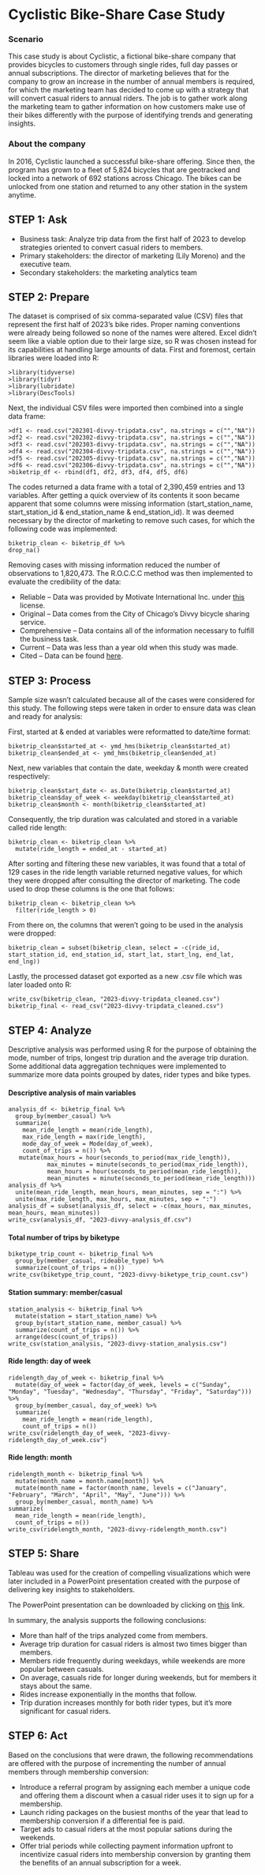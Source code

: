 # Cyclistic Bike-Share Case Study

### Scenario

This case study is about Cyclistic, a fictional bike-share company that provides bicycles to customers through single rides, full day passes or annual subscriptions. The director of marketing believes that for the company to grow an increase in the number of annual members is required, for which the marketing team has decided to come up with a strategy that will convert casual riders to annual riders. The job is to gather work along the marketing team to gather information on how customers make use of their bikes differently with the purpose of identifying trends and generating insights.

### About the company
In 2016, Cyclistic launched a successful bike-share offering. Since then, the program has grown to a fleet of 5,824 bicycles that are geotracked and locked into a network of 692 stations across Chicago. The bikes can be unlocked from one station and returned to any other station in the system anytime. 

## STEP 1: Ask
- Business task: Analyze trip data from the first half of 2023 to develop strategies oriented to convert casual riders to members.
- Primary stakeholders: the director of marketing (Lily Moreno) and the executive team.
- Secondary stakeholders: the marketing analytics team

## STEP 2: Prepare
The dataset is comprised of six comma-separated value (CSV) files that represent the first half of 2023’s bike rides. Proper naming conventions were already being followed so none of the names were altered. Excel didn’t seem like a viable option due to their large size, so R was chosen instead for its capabilities at handling large amounts of data. 
First and foremost, certain libraries were loaded into R:

    >library(tidyverse)
    >library(tidyr)
    >library(lubridate)
    >library(DescTools)
 
Next, the individual CSV files were imported then combined into a single data frame:

    >df1 <- read.csv("202301-divvy-tripdata.csv", na.strings = c("","NA"))
    >df2 <- read.csv("202302-divvy-tripdata.csv", na.strings = c("","NA"))
    >df3 <- read.csv("202303-divvy-tripdata.csv", na.strings = c("","NA"))
    >df4 <- read.csv("202304-divvy-tripdata.csv", na.strings = c("","NA"))
    >df5 <- read.csv("202305-divvy-tripdata.csv", na.strings = c("","NA"))
    >df6 <- read.csv("202306-divvy-tripdata.csv", na.strings = c("","NA"))
    >biketrip_df <- rbind(df1, df2, df3, df4, df5, df6)

The codes returned a data frame with a total of 2,390,459 entries and 13 variables. After getting a quick overview of its contents it soon became apparent that some columns were missing information (start_station_name, start_station_id & end_station_name & end_station_id). It was deemed necessary by the director of marketing to remove such cases, for which the following code was implemented:

    biketrip_clean <- biketrip_df %>% 
    drop_na()

Removing cases with missing information reduced the number of observations to 1,820,473. The R.O.C.C.C method was then implemented to evaluate the credibility of the data:
- Reliable – Data was provided by Motivate International Inc. under [this](https://divvybikes.com/data-license-agreement) license.
- Original – Data comes from the City of Chicago’s Divvy bicycle sharing service.
- Comprehensive – Data contains all of the information necessary to fulfill the business task.
- Current – Data was less than a year old when this study was made.  
- Cited – Data can be found [here](https://divvy-tripdata.s3.amazonaws.com/index.html).
  
## STEP 3: Process
Sample size wasn’t calculated because all of the cases were considered for this study. The following steps were taken in order to ensure data was clean and ready for analysis:

First, started at & ended at variables were reformatted to date/time format:

    biketrip_clean$started_at <- ymd_hms(biketrip_clean$started_at)
    biketrip_clean$ended_at <- ymd_hms(biketrip_clean$ended_at)

Next, new variables that contain the date, weekday & month were created respectively:

    biketrip_clean$start_date <- as.Date(biketrip_clean$started_at)
    biketrip_clean$day_of_week <- weekday(biketrip_clean$started_at)
    biketrip_clean$month <- month(biketrip_clean$started_at)

Consequently, the trip duration was calculated and stored in a variable called ride length:

    biketrip_clean <- biketrip_clean %>%
      mutate(ride_length = ended_at - started_at)
  
After sorting and filtering these new variables, it was found that a total of 129 cases in the ride length variable returned negative values, for which they were dropped after consulting the director of marketing. The code used to drop these columns is the one that follows:

    biketrip_clean <- biketrip_clean %>%   
      filter(ride_length > 0)
    
From there on, the columns that weren’t going to be used in the analysis were dropped:

    biketrip_clean = subset(biketrip_clean, select = -c(ride_id, start_station_id, end_station_id, start_lat, start_lng, end_lat, end_lng))

Lastly, the processed dataset got exported as a new .csv file which was later loaded onto R:

    write_csv(biketrip_clean, "2023-divvy-tripdata_cleaned.csv")
    biketrip_final <- read_csv("2023-divvy-tripdata_cleaned.csv")

## STEP 4: Analyze
Descriptive analysis was performed using R for the purpose of obtaining the mode, number of trips, longest trip duration and the average trip duration. Some additional data aggregation techniques were implemented to summarize more data points grouped by dates, rider types and bike types. 

#### Descriptive analysis of main variables
    analysis_df <- biketrip_final %>%
      group_by(member_casual) %>%
      summarize(
        mean_ride_length = mean(ride_length),
        max_ride_length = max(ride_length),
        mode_day_of_week = Mode(day_of_week),
        count_of_trips = n()) %>%
       mutate(max_hours = hour(seconds_to_period(max_ride_length)),
               max_minutes = minute(seconds_to_period(max_ride_length)),
               mean_hours = hour(seconds_to_period(mean_ride_length)),
               mean_minutes = minute(seconds_to_period(mean_ride_length)))
    analysis_df %>%
      unite(mean_ride_length, mean_hours, mean_minutes, sep = ":") %>%
      unite(max_ride_length, max_hours, max_minutes, sep = ":")
    analysis_df = subset(analysis_df, select = -c(max_hours, max_minutes, mean_hours, mean_minutes))
    write_csv(analysis_df, "2023-divvy-analysis_df.csv")
    
#### Total number of trips by biketype
    biketype_trip_count <- biketrip_final %>%
      group_by(member_casual, rideable_type) %>% 
      summarize(count_of_trips = n())
    write_csv(biketype_trip_count, "2023-divvy-biketype_trip_count.csv")
    
#### Station summary: member/casual
    station_analysis <- biketrip_final %>% 
      mutate(station = start_station_name) %>%
      group_by(start_station_name, member_casual) %>%  
      summarize(count_of_trips = n()) %>%    
      arrange(desc(count_of_trips))
    write_csv(station_analysis, "2023-divvy-station_analysis.csv")
    
#### Ride length: day of week
    ridelength_day_of_week <- biketrip_final %>%
      mutate(day_of_week = factor(day_of_week, levels = c("Sunday", "Monday", "Tuesday", "Wednesday", "Thursday", "Friday", "Saturday"))) %>%
      group_by(member_casual, day_of_week) %>%
      summarize(
        mean_ride_length = mean(ride_length),
        count_of_trips = n())
    write_csv(ridelength_day_of_week, "2023-divvy-ridelength_day_of_week.csv")
    
#### Ride length: month
    ridelength_month <- biketrip_final %>%
      mutate(month_name = month.name[month]) %>% 
      mutate(month_name = factor(month_name, levels = c("January", "February", "March", "April", "May", "June"))) %>%
      group_by(member_casual, month_name) %>%
    summarize(
      mean_ride_length = mean(ride_length),
      count_of_trips = n())
    write_csv(ridelength_month, "2023-divvy-ridelength_month.csv")
    
## STEP 5: Share
Tableau was used for the creation of compelling visualizations which were later included in a PowerPoint presentation created with the purpose of delivering key insights to stakeholders. 

The PowerPoint presentation can be downloaded by clicking on [this](https://github.com/mariovbaez/cyclistic_bikeshare_2023/raw/main/Presentation/Oct2023_Cylistic_Presentation.ppsx) link.
 
In summary, the analysis supports the following conclusions:
- More than half of the trips analyzed come from members.
- Average trip duration for casual riders is almost two times bigger than members.
- Members ride frequently during weekdays, while weekends are more popular between casuals.
- On average, casuals ride for longer during weekends, but for members it stays about the same.
- Rides increase exponentially in the months that follow.
- Trip duration increases monthly for both rider types, but it’s more significant for casual riders.
  
## STEP 6: Act
Based on the conclusions that were drawn, the following recommendations are offered with the purpose of incrementing the number of annual members through membership conversion:
- Introduce a referral program by assigning each member a unique code and offering them a discount when a casual rider uses it to sign up for a membership.
- Launch riding packages on the busiest months of the year that lead to membership conversion if a differential fee is paid.
- Target ads to casual riders at the most popular sations during the weekends.
- Offer trial periods while collecting payment information upfront to incentivize casual riders into membership conversion by granting them the benefits of an annual subscription for a week.
